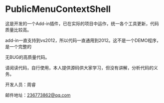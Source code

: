 PublicMenuContextShell
======================

这是开发的一个Add-in插件，已在实际的项目中运作，统一各个工具更新，代码质量比较高。

add-in一直支持到vs2012，所以代码一直通用到2012。这不是一个DEMO程序，是一个完整的

无BUG的高质量代码。


请阅读代码，自行使用，本人提供源码供大家学习，但没有讲解，分析代码的义务。


开发人员：周睿

邮件地址：236773862@qq.com
